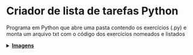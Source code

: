 # Criador de lista de tarefas Python
Programa em Python que abre uma pasta contendo os exercícios (.py) e monta um arquivo txt com o código dos exercícios nomeados e listados

<details>
  <summary><b><u>Imagens</u></b></summary>
  Antes:
  
  ![ScreenShot](https://user-images.githubusercontent.com/76886825/224363478-d9fbf0e3-2034-4f79-b414-a3e8515d7b86.png)
  
  Executando o programa:
  
  ![ScreenShot](https://user-images.githubusercontent.com/76886825/224363604-719d87c7-10bd-4c70-81f1-941eb97bd992.png)
  
  Depois:
  
  ![ScreenShot](https://user-images.githubusercontent.com/76886825/224363831-3d01a9ed-aff6-41c0-9013-14ff32df2807.png)
  
  txt:
  
  ![ScreenShot](https://user-images.githubusercontent.com/76886825/224363912-2b463294-1902-42d3-995d-19b69cc79fe5.png)
  

